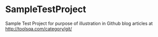 # SampleTestProject

Sample Test Project for purpose of illustration in Github blog articles at http://toolsqa.com/category/git/
